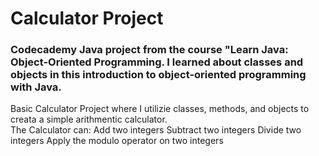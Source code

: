 <h1>Calculator Project</h1>

<h3>Codecademy Java project from the course "Learn Java: Object-Oriented Programming. I learned about classes and objects in this introduction to object-oriented programming with Java.</h3>

<p>Basic Calculator Project where I utilizie classes, methods, and objects to creata a simple arithmentic calculator.
    <br>The Calculator can: 
    Add two integers
    Subtract two integers
    Divide two integers
    Apply the modulo operator on two integers
 </p>
